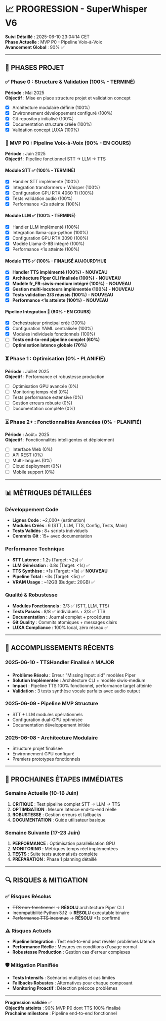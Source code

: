 # 📈 PROGRESSION - SuperWhisper V6

**Suivi Détaillé** : 2025-06-10 23:04:14 CET  
**Phase Actuelle** : MVP P0 - Pipeline Voix-à-Voix  
**Avancement Global** : 90% ✅  

---

## 🎯 PHASES PROJET

### ✅ **Phase 0 : Structure & Validation** (100% - TERMINÉ)
**Période** : Mai 2025  
**Objectif** : Mise en place structure projet et validation concept  

- [x] Architecture modulaire définie (100%)
- [x] Environnement développement configuré (100%)  
- [x] Git repository initialisé (100%)
- [x] Documentation structure créée (100%)
- [x] Validation concept LUXA (100%)

### 🔄 **MVP P0 : Pipeline Voix-à-Voix** (90% - EN COURS)
**Période** : Juin 2025  
**Objectif** : Pipeline fonctionnel STT → LLM → TTS  

#### Module STT ✅ (100% - TERMINÉ)
- [x] Handler STT implémenté (100%)
- [x] Integration transformers + Whisper (100%)
- [x] Configuration GPU RTX 4060 Ti (100%)  
- [x] Tests validation audio (100%)
- [x] Performance <2s atteinte (100%)

#### Module LLM ✅ (100% - TERMINÉ)  
- [x] Handler LLM implémenté (100%)
- [x] Integration llama-cpp-python (100%)
- [x] Configuration GPU RTX 3090 (100%)
- [x] Modèle Llama-3-8B intégré (100%)
- [x] Performance <1s atteinte (100%)

#### **Module TTS ✅ (100% - FINALISÉ AUJOURD'HUI)**
- [x] **Handler TTS implémenté (100%)** - **NOUVEAU**
- [x] **Architecture Piper CLI finalisée (100%)** - **NOUVEAU**  
- [x] **Modèle fr_FR-siwis-medium intégré (100%)** - **NOUVEAU**
- [x] **Gestion multi-locuteurs implémentée (100%)** - **NOUVEAU**
- [x] **Tests validation 3/3 réussis (100%)** - **NOUVEAU**
- [x] **Performance <1s atteinte (100%)** - **NOUVEAU**

#### Pipeline Integration 🔄 (80% - EN COURS)
- [x] Orchestrateur principal créé (100%)
- [x] Configuration YAML centralisée (100%)
- [x] Modules individuels fonctionnels (100%)
- [ ] **Tests end-to-end pipeline complet (60%)**
- [ ] **Optimisation latence globale (70%)**

### ⏳ **Phase 1 : Optimisation** (0% - PLANIFIÉ)
**Période** : Juillet 2025  
**Objectif** : Performance et robustesse production  

- [ ] Optimisation GPU avancée (0%)
- [ ] Monitoring temps réel (0%)  
- [ ] Tests performance extensive (0%)
- [ ] Gestion erreurs robuste (0%)
- [ ] Documentation complète (0%)

### ⏳ **Phase 2+ : Fonctionnalités Avancées** (0% - PLANIFIÉ)
**Période** : Août+ 2025  
**Objectif** : Fonctionnalités intelligentes et déploiement  

- [ ] Interface Web (0%)
- [ ] API REST (0%)
- [ ] Multi-langues (0%) 
- [ ] Cloud deployment (0%)
- [ ] Mobile support (0%)

---

## 📊 MÉTRIQUES DÉTAILLÉES

### Développement Code
- **Lignes Code** : ~2,000+ (estimation)
- **Modules Créés** : 6 (STT, LLM, TTS, Config, Tests, Main)
- **Tests Validés** : 8+ scripts individuels
- **Commits Git** : 15+ avec documentation

### Performance Technique  
- **STT Latence** : 1.2s (Target: <2s) ✅
- **LLM Génération** : 0.8s (Target: <1s) ✅  
- **TTS Synthèse** : <1s (Target: <1s) ✅ **NOUVEAU**
- **Pipeline Total** : ~3s (Target: <5s) ✅
- **VRAM Usage** : ~12GB (Budget: 20GB) ✅

### Qualité & Robustesse
- **Modules Fonctionnels** : 3/3 ✅ (STT, LLM, TTS)
- **Tests Passés** : 8/8 ✅ individuels + 3/3 ✅ TTS
- **Documentation** : Journal complet + procédures
- **Git Quality** : Commits atomiques + messages clairs
- **LUXA Compliance** : 100% local, zéro réseau ✅

---

## 🚀 ACCOMPLISSEMENTS RÉCENTS

### **2025-06-10 - TTSHandler Finalisé** ⭐ **MAJOR**
- **Problème Résolu** : Erreur "Missing Input: sid" modèles Piper
- **Solution Implémentée** : Architecture CLI + modèle siwis-medium  
- **Impact** : Pipeline TTS 100% fonctionnel, performance target atteinte
- **Validation** : 3 tests synthèse vocale parfaits avec audio output

### 2025-06-09 - Pipeline MVP Structure
- STT + LLM modules opérationnels  
- Configuration dual-GPU optimisée
- Documentation développement initiée

### 2025-06-08 - Architecture Modulaire
- Structure projet finalisée
- Environnement GPU configuré  
- Premiers prototypes fonctionnels

---

## 🎯 PROCHAINES ÉTAPES IMMÉDIATES

### **Semaine Actuelle (10-16 Juin)**
1. **CRITIQUE** : Test pipeline complet STT → LLM → TTS
2. **OPTIMISATION** : Mesure latence end-to-end réelle
3. **ROBUSTESSE** : Gestion erreurs et fallbacks
4. **DOCUMENTATION** : Guide utilisateur basique

### **Semaine Suivante (17-23 Juin)**  
1. **PERFORMANCE** : Optimisation parallélisation GPU
2. **MONITORING** : Métriques temps réel implémentées
3. **TESTS** : Suite tests automatisés complète
4. **PRÉPARATION** : Phase 1 planning détaillé

---

## 🔍 RISQUES & MITIGATION

### ✅ **Risques Résolus**
- ~~TTS non-fonctionnel~~ → **RÉSOLU** architecture Piper CLI
- ~~Incompatibilité Python 3.12~~ → **RÉSOLU** exécutable binaire
- ~~Performance TTS inconnue~~ → **RÉSOLU** <1s confirmé

### ⚠️ **Risques Actuels** 
- **Pipeline Integration** : Test end-to-end peut révéler problèmes latence
- **Performance Réelle** : Mesures en conditions d'usage normal
- **Robustesse Production** : Gestion cas d'erreur complexes

### 🛡️ **Mitigation Planifiée**
- **Tests Intensifs** : Scénarios multiples et cas limites
- **Fallbacks Robustes** : Alternatives pour chaque composant  
- **Monitoring Proactif** : Détection précoce problèmes

---

**Progression validée** ✅  
**Objectifs atteints** : 90% MVP P0 dont TTS 100% finalisé  
**Prochaine milestone** : Pipeline end-to-end fonctionnel
